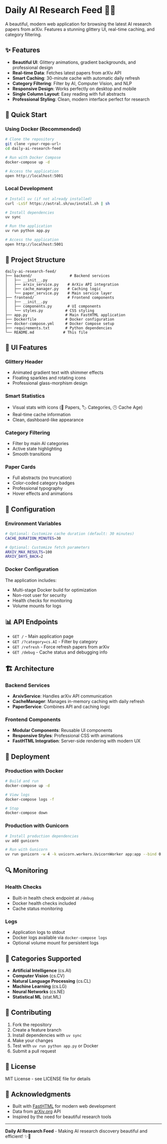 # Daily AI Research Feed 🤖✨

A beautiful, modern web application for browsing the latest AI research papers from arXiv. Features a stunning glittery UI, real-time caching, and category filtering.

## ✨ Features

- **Beautiful UI**: Glittery animations, gradient backgrounds, and professional design
- **Real-time Data**: Fetches latest papers from arXiv API
- **Smart Caching**: 30-minute cache with automatic daily refresh
- **Category Filtering**: Filter by AI, Computer Vision, and NLP
- **Responsive Design**: Works perfectly on desktop and mobile
- **Single Column Layout**: Easy reading with full abstracts
- **Professional Styling**: Clean, modern interface perfect for research

## 🚀 Quick Start

### Using Docker (Recommended)

```bash
# Clone the repository
git clone <your-repo-url>
cd daily-ai-research-feed

# Run with Docker Compose
docker-compose up -d

# Access the application
open http://localhost:5001
```

### Local Development

```bash
# Install uv (if not already installed)
curl -LsSf https://astral.sh/uv/install.sh | sh

# Install dependencies
uv sync

# Run the application
uv run python app.py

# Access the application
open http://localhost:5001
```

## 📁 Project Structure

```
daily-ai-research-feed/
├── backend/                 # Backend services
│   ├── __init__.py
│   ├── arxiv_service.py    # ArXiv API integration
│   ├── cache_manager.py    # Caching logic
│   └── paper_service.py    # Main service layer
├── frontend/               # Frontend components
│   ├── __init__.py
│   ├── components.py       # UI components
│   └── styles.py          # CSS styling
├── app.py                 # Main FastHTML application
├── Dockerfile             # Docker configuration
├── docker-compose.yml     # Docker Compose setup
├── requirements.txt       # Python dependencies
└── README.md             # This file
```

## 🎨 UI Features

### Glittery Header
- Animated gradient text with shimmer effects
- Floating sparkles and rotating icons
- Professional glass-morphism design

### Smart Statistics
- Visual stats with icons (📄 Papers, 🏷️ Categories, 🕒 Cache Age)
- Real-time cache information
- Clean, dashboard-like appearance

### Category Filtering
- Filter by main AI categories
- Active state highlighting
- Smooth transitions

### Paper Cards
- Full abstracts (no truncation)
- Color-coded category badges
- Professional typography
- Hover effects and animations

## 🔧 Configuration

### Environment Variables

```bash
# Optional: Customize cache duration (default: 30 minutes)
CACHE_DURATION_MINUTES=30

# Optional: Customize fetch parameters
ARXIV_MAX_RESULTS=100
ARXIV_DAYS_BACK=2
```

### Docker Configuration

The application includes:
- Multi-stage Docker build for optimization
- Non-root user for security
- Health checks for monitoring
- Volume mounts for logs

## 📊 API Endpoints

- `GET /` - Main application page
- `GET /?category=cs.AI` - Filter by category
- `GET /refresh` - Force refresh papers from arXiv
- `GET /debug` - Cache status and debugging info

## 🏗️ Architecture

### Backend Services
- **ArxivService**: Handles arXiv API communication
- **CacheManager**: Manages in-memory caching with daily refresh
- **PaperService**: Combines API and caching logic

### Frontend Components
- **Modular Components**: Reusable UI components
- **Responsive Styles**: Professional CSS with animations
- **FastHTML Integration**: Server-side rendering with modern UX

## 🚀 Deployment

### Production with Docker

```bash
# Build and run
docker-compose up -d

# View logs
docker-compose logs -f

# Stop
docker-compose down
```

### Production with Gunicorn

```bash
# Install production dependencies
uv add gunicorn

# Run with Gunicorn
uv run gunicorn -w 4 -k uvicorn.workers.UvicornWorker app:app --bind 0.0.0.0:5001
```

## 🔍 Monitoring

### Health Checks
- Built-in health check endpoint at `/debug`
- Docker health checks included
- Cache status monitoring

### Logs
- Application logs to stdout
- Docker logs available via `docker-compose logs`
- Optional volume mount for persistent logs

## 🎯 Categories Supported

- **Artificial Intelligence** (cs.AI)
- **Computer Vision** (cs.CV)  
- **Natural Language Processing** (cs.CL)
- **Machine Learning** (cs.LG)
- **Neural Networks** (cs.NE)
- **Statistical ML** (stat.ML)

## 🤝 Contributing

1. Fork the repository
2. Create a feature branch
3. Install dependencies with `uv sync`
4. Make your changes
5. Test with `uv run python app.py` or Docker
6. Submit a pull request

## 📝 License

MIT License - see LICENSE file for details

## 🙏 Acknowledgments

- Built with [FastHTML](https://fastht.ml/) for modern web development
- Data from [arXiv.org](https://arxiv.org/) API
- Inspired by the need for beautiful research tools

---

**Daily AI Research Feed** - Making AI research discovery beautiful and efficient! ✨🚀